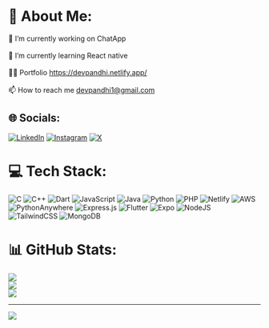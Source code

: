 # 💫 About Me:
🔭 I’m currently working on ChatApp<br><br>🌱 I’m currently learning React native<br><br>👨‍💻 Portfolio https://devpandhi.netlify.app/<br><br>📫 How to reach me devpandhi1@gmail.com



## 🌐 Socials:
[![LinkedIn](https://img.shields.io/badge/LinkedIn-%230077B5.svg?logo=linkedin&logoColor=white)](https://linkedin.com/in/devpandhi) [![Instagram](https://img.shields.io/badge/Instagram-%23E4405F.svg?logo=Instagram&logoColor=white)](https://instagram.com/devpandhii) [![X](https://img.shields.io/badge/X-black.svg?logo=X&logoColor=white)](https://x.com/devpandhii) 

# 💻 Tech Stack:
![C](https://img.shields.io/badge/c-%2300599C.svg?style=for-the-badge&logo=c&logoColor=white) ![C++](https://img.shields.io/badge/c++-%2300599C.svg?style=for-the-badge&logo=c%2B%2B&logoColor=white) ![Dart](https://img.shields.io/badge/dart-%230175C2.svg?style=for-the-badge&logo=dart&logoColor=white) ![JavaScript](https://img.shields.io/badge/javascript-%23323330.svg?style=for-the-badge&logo=javascript&logoColor=%23F7DF1E) ![Java](https://img.shields.io/badge/java-%23ED8B00.svg?style=for-the-badge&logo=openjdk&logoColor=white) ![Python](https://img.shields.io/badge/python-3670A0?style=for-the-badge&logo=python&logoColor=ffdd54) ![PHP](https://img.shields.io/badge/php-%23777BB4.svg?style=for-the-badge&logo=php&logoColor=white) ![Netlify](https://img.shields.io/badge/netlify-%23000000.svg?style=for-the-badge&logo=netlify&logoColor=#00C7B7) ![AWS](https://img.shields.io/badge/AWS-%23FF9900.svg?style=for-the-badge&logo=amazon-aws&logoColor=white) ![PythonAnywhere](https://img.shields.io/badge/pythonanywhere-%232F9FD7.svg?style=for-the-badge&logo=pythonanywhere&logoColor=151515) ![Express.js](https://img.shields.io/badge/express.js-%23404d59.svg?style=for-the-badge&logo=express&logoColor=%2361DAFB) ![Flutter](https://img.shields.io/badge/Flutter-%2302569B.svg?style=for-the-badge&logo=Flutter&logoColor=white) ![Expo](https://img.shields.io/badge/expo-1C1E24?style=for-the-badge&logo=expo&logoColor=#D04A37) ![NodeJS](https://img.shields.io/badge/node.js-6DA55F?style=for-the-badge&logo=node.js&logoColor=white) ![TailwindCSS](https://img.shields.io/badge/tailwindcss-%2338B2AC.svg?style=for-the-badge&logo=tailwind-css&logoColor=white) ![MongoDB](https://img.shields.io/badge/MongoDB-%234ea94b.svg?style=for-the-badge&logo=mongodb&logoColor=white)
# 📊 GitHub Stats:
![](https://github-readme-stats.vercel.app/api?username=devpandhii&theme=dark&hide_border=false&include_all_commits=true&count_private=true)<br/>
![](https://github-readme-streak-stats.herokuapp.com/?user=devpandhii&theme=dark&hide_border=false)<br/>
![](https://github-readme-stats.vercel.app/api/top-langs/?username=devpandhii&theme=dark&hide_border=false&include_all_commits=true&count_private=true&layout=compact)

---
[![](https://visitcount.itsvg.in/api?id=devpandhii&icon=0&color=0)](https://visitcount.itsvg.in)
